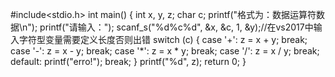 
#include<stdio.h>
int main()
{
    int x, y, z;
    char c;
    printf("格式为：数据运算符数据\n");
    printf("请输入：");
    scanf_s("%d%c%d", &x, &c, 1, &y);//在vs2017中输入字符型变量需要定义长度否则出错
    switch (c)
    {
    case '+':
        z = x + y;
        break;
    case '-':
        z = x - y;
        break;
    case '*':
        z = x * y;
        break;
    case '/':
        z = x / y;
        break;
    default:
        printf("erro!");
        break;
    }
    printf("%d", z);
    return 0;
}

